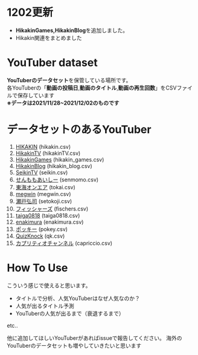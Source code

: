 # 1202更新
- **HikakinGames,HikakinBlog**を追加しました。
- Hikakin関連をまとめました

# YouTuber dataset
**YouTuberのデータセット**を保管している場所です。  
各YouTuberの「**動画の投稿日**,**動画のタイトル**,**動画の再生回数**」をCSVファイルで保存しています  
**※データは2021/11/28~2021/12/02のものです**

# データセットのあるYouTuber

1. [HIKAKIN](https://www.youtube.com/user/HIKAKIN) (hikakin.csv)
1. [HikakinTV](https://www.youtube.com/user/HikakinTV) (hikakinTV.csv)
1. [HikakinGames](https://www.youtube.com/user/HikakinGames) (hikakin_games.csv)
1. [HikakinBlog](https://www.youtube.com/user/HikakinBlog) (hikakin_blog.csv)
1. [SeikinTV](https://www.youtube.com/user/SeikinTV) (seikin.csv)
1. [せんももあいしー](https://www.youtube.com/c/oyabakatousan) (senmomo.csv)
1. [東海オンエア](https://www.youtube.com/user/TokaiOnAir) (tokai.csv)
1. [megwin](https://www.youtube.com/c/MegwinTVOfficial) (megwin.csv)
1. [瀬戸弘司](https://www.youtube.com/c/Kojiseto) (setokoji.csv)
1. [フィッシャーズ](https://www.youtube.com/c/MASAIandHamzael) (fischers.csv)
1. [taiga0818](https://www.youtube.com/user/taiga0818) (taiga0818.csv)
1. [enakimura](https://www.youtube.com/user/enakimura) (enakimura.csv)
1. [ポッキー](https://www.youtube.com/c/pockysweets) (pokey.csv)
1. [QuizKnock](https://www.youtube.com/c/QuizKnock) (qk.csv)
1. [カプリティオチャンネル](https://www.youtube.com/c/capriccio) (capriccio.csv)

# How To Use
こういう感じで使えると思います。  
- タイトルで分析、人気YouTuberはなぜ人気なのか？
- 人気が出るタイトル予測
- YouTuberの人気が出るまで（衰退するまで）

etc..

他に追加してほしいYouTuberがあればissueで報告してください。
海外のYouTuberのデータセットも増やしていきたいと思います
